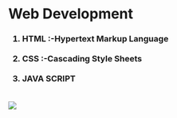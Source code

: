 # Web Development

<h3>

<ol>

<li>HTML :-Hypertext Markup Language</li>

  <br>
  
<li>CSS :-Cascading Style Sheets</li>
  
  <br>
  
<li>JAVA SCRIPT</li>
  
  <br>
  
</ol>
  
</h3>

<img src="https://www.elegantthemes.com/blog/wp-content/uploads/2018/12/top11.png" >


